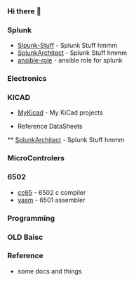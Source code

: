 ### Hi there 👋

<!--
**neusse/neusse** is a ✨ _special_ ✨ repository because its `README.md` (this file) appears on your GitHub profile.

Here are some ideas to get you started:

- 🔭 I’m currently working on ...
- 🌱 I’m currently learning ...
- 👯 I’m looking to collaborate on ...
- 🤔 I’m looking for help with ...
- 💬 Ask me about ...
- 📫 How to reach me: ...
- 😄 Pronouns: ...
- ⚡ Fun fact: ...
-->

### Splunk

* [Slpunk-Stuff](https://github.com/neusse/Splunk-Stuff) - Splunk Stuff hmmm
* [SplunkArchitect](https://github.com/neusse/SplunkArchitect) - Splunk Stuff hmmm
* [ansible-role](https://github.com/neusse/ansible-role-for-splunk) - ansible role for splunk


### Electronics

  ### KICAD
  * [MyKicad](https://github.com/neusse/MyKicad) - My KiCad projects
  
  
  * Reference
     DataSheets

  ** [SplunkArchitect](https://github.com/neusse/SplunkArchitect) - Splunk Stuff hmmm

  ### MicroControlers


  ### 6502
  
  * [cc65](https://github.com/neusse/cc65) - 6502 c compiler
  * [vasm](https://github.com/neusse/vasm) - 6501 assembler


### Programming

  ### OLD Baisc



### Reference

 * some docs and things

<!--
### Primary

* [Splunk](https://github.com/neusse/luaradio) - Lightweight, embeddable software-defined radio framework built on LuaJIT
* [python-periphery](https://github.com/vsergeev/python-periphery) - Pure Python 2/3 library for peripheral I/O (GPIO, LED, PWM, SPI, I2C, MMIO, Serial) in Linux
* [lua-periphery](https://github.com/vsergeev/lua-periphery) - Lua library for peripheral I/O (GPIO, LED, PWM, SPI, I2C, MMIO, Serial) in Linux
* [c-periphery](https://github.com/vsergeev/c-periphery) - C library for peripheral I/O (GPIO, LED, PWM, SPI, I2C, MMIO, Serial) in Linux
* [u-msgpack-python](https://github.com/vsergeev/u-msgpack-python) - Portable, lightweight MessagePack serializer and deserializer written in pure Python

### Software

* [snake.ts](https://github.com/vsergeev/snake.ts) - Simple console snake implementation written in TypeScript
* [evolve110](https://github.com/vsergeev/evolve110) - Rule 110 implementation on the Ethereum blockchain written in Solidity/JavaScript
* [rigexpert-tool](https://github.com/vsergeev/rigexpert-tool) - Tool to dump impedance sweeps from RigExpert antenna analyzers written in Python
* [ssterm](https://github.com/vsergeev/ssterm) - Simple console-based serial port terminal written in Python
* [ntgbtminer](https://github.com/vsergeev/ntgbtminer) - No thrills getblocktemplate Bitcoin miner written in Python
* [btckeygenie](https://github.com/vsergeev/btckeygenie) - Standalone Bitcoin keypair/address generator written in Go
* [template110](https://github.com/vsergeev/template110) - Rule 110 implemented with templates and std::array written in C++11
* [tinytaptunnel](https://github.com/vsergeev/tinytaptunnel) - a point-to-point layer 2 tap interface tunnel over UDP/IP written in Go
* [audioprism](https://github.com/vsergeev/audioprism) - Spectrogram tool for PulseAudio and WAV files written in C++11
* [arm-bmw-sw](https://github.com/vsergeev/arm-bmw-sw) - ARM Bare Metal Widget (arm-bmw) software written in C
* [minifortune](https://github.com/vsergeev/minifortune) - Minimal fortune-mod clone written in C

### Hardware/RTL

* [teatimer](https://github.com/vsergeev/teatimer) - Simple kitchen timer implemented in digital logic on a Lattice MachXO2 CPLD
* [arm-bmw-hw](https://github.com/vsergeev/arm-bmw-hw) - ARM Bare Metal Widget (arm-bmw) hardware
* [wclock](https://github.com/vsergeev/wclock) - LED Word Clock
* [v8cpu](https://github.com/vsergeev/v8cpu) - Simple multi-cycle von Neumann architecture 8-bit CPU in under 500 lines of Verilog
* [wireless-triac](https://github.com/vsergeev/wireless-triac) - Wireless ZigBee/XBee Controlled TRIAC
* [wireless-power-meter](https://github.com/vsergeev/wireless-power-meter) - Wireless ZigBee/XBee V-I Power Meter

### 3D Models

* [3d-jewelry-box](https://github.com/vsergeev/3d-jewelry-box) - 3D printable jewelry box made with OpenSCAD
* [3d-ned-bait-holder](https://github.com/vsergeev/3d-ned-bait-holder) - 3D printable container for Ned rig baits made with OpenSCAD
* [3d-powder-flask-spout](https://github.com/vsergeev/3d-powder-flask-spout) - 3D printable parametric black powder flask spout made with OpenSCAD
* [3d-simple-iso-thread](https://github.com/vsergeev/3d-simple-iso-thread) - Simple, single-file modeled ISO thread module for OpenSCAD
* [3d-holster-claw](https://github.com/vsergeev/3d-holster-claw) - 3D printable holster claw accessory made with Fusion 360
* [3d-spiral-cup](https://github.com/vsergeev/3d-spiral-cup) - 3D printable parametric spiral cup made with OpenSCAD
* [3d-fiber-enclosure](https://github.com/vsergeev/3d-fiber-enclosure) - 3D printable fiber optic project enclosure made with Fusion 360
* [3d-gear-toy](https://github.com/vsergeev/3d-gear-toy) - 3D Printable Gear Toy made with Fusion 360
* [3d-webcam-mount](https://github.com/vsergeev/3d-webcam-mount) - 3D Printable Webcam Mount made with Fusion 360
* [3d-gears](https://github.com/vsergeev/3d-gears) - 3D Parametric Gears made with Fusion 360
* [3d-spinning-tops](https://github.com/vsergeev/3d-spinning-tops) - 3D Printable Spinning Tops made with Fusion 360
* [3d-misc-projects](https://github.com/vsergeev/3d-misc-projects) -  Miscellaneous 3D Printable Projects made with Fusion 360

### Presentations

* [basic-makefiles](https://github.com/vsergeev/basic-makefiles) - Basic Makefiles for Fun & Profit
* [apfcp](https://github.com/vsergeev/apfcp) - x86 Assembly Primer for C Programmers

### Miscellaneous

* [radio-decoders](https://github.com/vsergeev/radio-decoders) - Miscellaneous radio demodulator/decoder experiments
* [gardend-lua](https://github.com/vsergeev/gardend-lua) - Modular, discrete-time control daemon for a hydroponic garden written in Lua
* [yatumblr-backup](https://github.com/vsergeev/yatumblr-backup) - Yet another tumblr backup script

### Archived

* [libGIS](https://github.com/vsergeev/libGIS) - Library for creating/reading/writing Atmel Generic, Intel HEX8, and Motorola S-Record files
* [libGISdotnet](https://github.com/vsergeev/libGISdotnet) - Port of libGIS to .NET
* [vavrdisasm](https://github.com/vsergeev/vavrdisasm) - 8-bit Atmel AVR disassembler
* [vpicdisasm](https://github.com/vsergeev/vpicdisasm) - Microchip PIC disassembler
* [0xtrades.info](https://github.com/vsergeev/0xtrades.info) - Real-time trade viewer for the 0x protocol
* [mbed-cmsis](https://github.com/vsergeev/mbed-cmsis) - Guide for building your own CMSIS Code for the mbed
* [cmsis-templates](https://github.com/vsergeev/cmsis-templates) - CMSIS v3.20 Bootstrapping Templates for GNU ARM Tools
* [qrd](https://github.com/vsergeev/qrd) - Simple QR Code decoder for educational purposes

<p align="center"><a href="https://www.buymeacoffee.com/vsergeev"><img src="https://img.buymeacoffee.com/button-api/?text=Buy me a beer&emoji=🍺&slug=vsergeev&button_colour=5F7FFF&font_colour=ffffff&font_family=Bree&outline_colour=000000&coffee_colour=FFDD00"></a></p align="center">

-->
